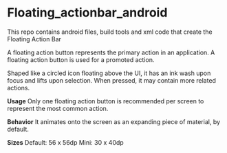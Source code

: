 # Floating_actionbar_android
This repo contains android files, build tools and xml code that create the Floating Action Bar 

A floating action button represents the primary action in an application.
A floating action button is used for a promoted action.

Shaped like a circled icon floating above the UI, it has an ink wash upon focus and lifts upon selection. When pressed, it may contain more related actions.

**Usage**
Only one floating action button is recommended per screen to represent the most common action.

**Behavior**
It animates onto the screen as an expanding piece of material, by default.

**Sizes**
Default: 56 x 56dp
Mini: 30 x 40dp
